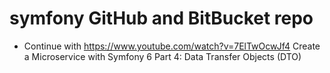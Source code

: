 # symfony GitHub and BitBucket repo 
- Continue with https://www.youtube.com/watch?v=7ElTwOcwJf4 
	Create a Microservice with Symfony 6 Part 4: Data Transfer Objects (DTO)
